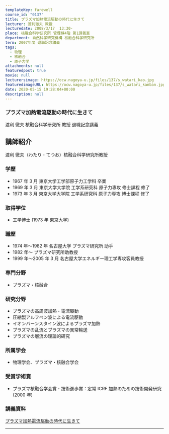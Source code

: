 ```yaml
---
templateKey: farewell
course_id: "0137"
title: プラズマ加熱電流駆動の時代に生きて
lecturer: 渡利徹夫 教授
lecturedate: 2008/3/17  13:30-
place: 核融合科学研究所 管理棟4階 第1講義室
department: 自然科学研究機構 核融合科学研究所
term: 2007年度 退職記念講義
tags:
  - 物理
  - 核融合
  - 原子力学
attachments: null
featuredpost: true
movie: null
lecturersimage: https://ocw.nagoya-u.jp/files/137/s_watari_kao.jpg
featuredimageURL: https://ocw.nagoya-u.jp/files/137/s_watari_kanban.jpg
date: 2020-05-15 19:28:04+00:00
description: null
---
```


### プラズマ加熱電流駆動の時代に生きて

渡利 徹夫 核融合科学研究所 教授 退職記念講義

## 講師紹介

渡利 徹夫（わたり・てつお）核融合科学研究所教授

### 学歴

- 1967 年 3 月 東京大学工学部原子力工学科 卒業
- 1969 年 3 月 東京大学大学院 工学系研究科 原子力専攻 修士課程 修了
- 1973 年 3 月 東京大学大学院 工学系研究科 原子力専攻 博士課程 修了

### 取得学位

- 工学博士 (1973 年 東京大学)

### 職歴

- 1974 年〜1982 年 名古屋大学 プラズマ研究所 助手
- 1982 年〜 プラズマ研究所助教授
- 1999 年〜2005 年 3 月 名古屋大学エネルギー理工学専攻客員教授

### 専門分野

- プラズマ・核融合

### 研究分野

- プラズマの高周波加熱・電流駆動
- 圧縮製アルフベン波による電流駆動
- イオンバーンスタイン波によるプラズマ加熱
- プラズマの乱流とプラズマの異常輸送
- プラズマの層流の理論的研究

### 所属学会

- 物理学会、プラズマ・核融合学会

### 受賞学術賞

- プラズマ核融合学会賞・技術進歩賞：定常 ICRF 加熱のための技術開発研究 (2000 年)

### 講義資料

[プラズマ加熱電流駆動の時代に生きて](https://ocw.nagoya-u.jp/files/137/watari_lect.pdf)

---
